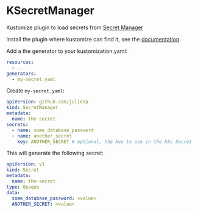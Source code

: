 # KSecretManager

Kustomize plugin to load secrets from [Secret Manager](https://cloud.google.com/secret-manager)

Install the plugin where kustomize can find it, see the [documentation](https://kubectl.docs.kubernetes.io/guides/extending_kustomize/#placement).

Add a the generator to your kustomization.yaml:

```yaml
resources:
  - ...
generators:
  - my-secret.yaml
```

Create `my-secret.yaml`:

```yaml
apiVersion: github.com/julienp
kind: SecretManager
metadata:
  name: the-secret
secrets:
  - name: some_database_password
  - name: another_secret
    key: ANOTHER_SECRET # optional, the key to use in the k8s Secret
```

This will generate the following secret:

```yaml
apiVersion: v1
kind: Secret
metadata:
  name: the-secret
type: Opaque
data:
  some_database_password: <value>
  ANOTHER_SECRET: <value>
```
